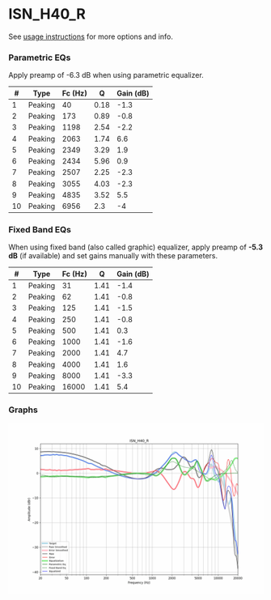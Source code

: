 # ISN_H40_R
See [usage instructions](https://github.com/jaakkopasanen/AutoEq#usage) for more options and info.

### Parametric EQs
Apply preamp of -6.3 dB when using parametric equalizer.

|   # | Type    |   Fc (Hz) |    Q |   Gain (dB) |
|-----|---------|-----------|------|-------------|
|   1 | Peaking |        40 | 0.18 |        -1.3 |
|   2 | Peaking |       173 | 0.89 |        -0.8 |
|   3 | Peaking |      1198 | 2.54 |        -2.2 |
|   4 | Peaking |      2063 | 1.74 |         6.6 |
|   5 | Peaking |      2349 | 3.29 |         1.9 |
|   6 | Peaking |      2434 | 5.96 |         0.9 |
|   7 | Peaking |      2507 | 2.25 |        -2.3 |
|   8 | Peaking |      3055 | 4.03 |        -2.3 |
|   9 | Peaking |      4835 | 3.52 |         5.5 |
|  10 | Peaking |      6956 | 2.3  |        -4   |

### Fixed Band EQs
When using fixed band (also called graphic) equalizer, apply preamp of **-5.3 dB** (if available) and set gains manually with these parameters.

|   # | Type    |   Fc (Hz) |    Q |   Gain (dB) |
|-----|---------|-----------|------|-------------|
|   1 | Peaking |        31 | 1.41 |        -1.4 |
|   2 | Peaking |        62 | 1.41 |        -0.8 |
|   3 | Peaking |       125 | 1.41 |        -1.5 |
|   4 | Peaking |       250 | 1.41 |        -0.8 |
|   5 | Peaking |       500 | 1.41 |         0.3 |
|   6 | Peaking |      1000 | 1.41 |        -1.6 |
|   7 | Peaking |      2000 | 1.41 |         4.7 |
|   8 | Peaking |      4000 | 1.41 |         1.6 |
|   9 | Peaking |      8000 | 1.41 |        -3.3 |
|  10 | Peaking |     16000 | 1.41 |         5.4 |

### Graphs
![](./ISN_H40_R.png)
